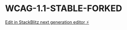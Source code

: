 # WCAG-1.1-STABLE-FORKED

[Edit in StackBlitz next generation editor ⚡️](https://stackblitz.com/~/github.com/heaventree/WCAG-1.1-STABLE-FORKED)